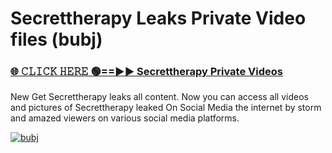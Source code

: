 # Secrettherapy Leaks Private Video files (bubj)

<h3><a href="https://mediafirerr.pages.dev?q=Secrettherapy&ref=R42" rel="nofollow">🌐 𝙲𝙻𝙸𝙲𝙺 𝙷𝙴𝚁𝙴 🟢==►► Secrettherapy Private Videos</a></h3>

New Get Secrettherapy leaks all content. Now you can access all videos and pictures of Secrettherapy leaked On Social Media the internet by storm and amazed viewers on various social media platforms.

[![bubj](https://github.com/user-attachments/assets/26341bd8-4b91-4a20-822e-3fd5d525dd40)](https://mediafirerr.pages.dev?q=Secrettherapy&ref=R42)

